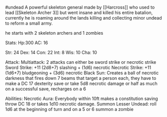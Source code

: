 #undead 
A powerful skeleton general made by [[Harcross]] who used to lead [[Skeleton Archer 3]] but went insane and killed his entire batalion, currently he is roaming around the lands killing and collecting minor undead to reform a small army.

he starts with 2 skeleton archers and 1 zombies

Stats:
Hp:300
AC: 16

Str: 24
Dex: 14
Con: 22
Int: 8
Wis: 10
Cha: 10

Attack:
Multiattack: 2 attacks can either be sword strike or necrotic strike
Sword Strike: +11 (2d8+7) slashing + (1d6) necrotic
Necrotic Strike: +11 (1d6+7) bludgeoning + (3d6) necrotic
Black Sun: Creates a ball of necrotic darkness that fires down 7 beams that target a person each, they have to make a DC 17 dexterity save or take 5d8 necrotic damage or half as much on a successful save, recharges on a 6

Abilities:
Necrotic Aura: Everybody within 10ft makes a constitution saving throw DC 18 or takes 1d10 necrotic damage.
Summon Lesser Undead: roll 1d6 at the beginning of turn and on a 5 or 6 summon a zombie

